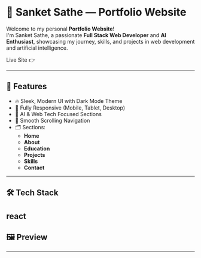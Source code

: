 # 🚀 Sanket Sathe — Portfolio Website

Welcome to my personal **Portfolio Website**!  
I'm Sanket Sathe, a passionate **Full Stack Web Developer** and **AI Enthusiast**, showcasing my journey, skills, and projects in web development and artificial intelligence.

Live Site 👉 

---

## 🌟 Features

- 🔥 Sleek, Modern UI with Dark Mode Theme
- 📱 Fully Responsive (Mobile, Tablet, Desktop)
- 🧠 AI & Web Tech Focused Sections
- 🧭 Smooth Scrolling Navigation
- 🗂️ Sections:
  - **Home**
  - **About**
  - **Education**
  - **Projects**
  - **Skills**
  - **Contact**

---

## 🛠️ Tech Stack
  react
---

## 🖼️ Preview



---


